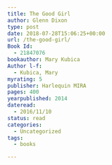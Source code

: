 ```yaml
---
title: The Good Girl
author: Glenn Dixon
type: post
date: 2018-07-28T15:06:25+00:00
url: /the-good-girl/
Book Id:
  - 21847076
bookauthor: Mary Kubica
Author l-f:
  - Kubica, Mary
myrating: 5
publisher: Harlequin MIRA
pages: 400
yearpublished: 2014
dateread:
  - 2016/11/10
status: read
categories:
  - Uncategorized
tags:
  - books

---
```

